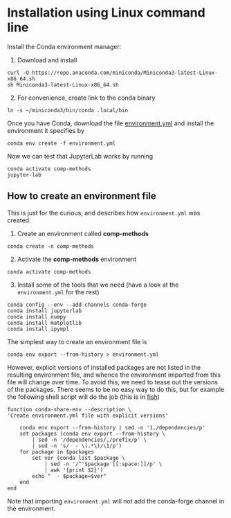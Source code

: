 # Installation using Linux command line

Install the Conda environment manager:

1. Download and install
```
curl -O https://repo.anaconda.com/miniconda/Miniconda3-latest-Linux-x86_64.sh
sh Miniconda3-latest-Linux-x86_64.sh
```
2. For convenience, create link to the conda binary
```
ln -s ~/miniconda3/bin/conda .local/bin
```

Once you have Conda, download the file [environment.yml](https://raw.githubusercontent.com/uh-comp-methods1/install/main/environment.yml) and install the environment it specifies by
```
conda env create -f environment.yml
```
Now we can test that JupyterLab works by running
```
conda activate comp-methods
jupyter-lab
```

## How to create an environment file

This is just for the curious, and describes how `environment.yml` was created.

1. Create an environment called **comp-methods**
```
conda create -n comp-methods
```
2. Activate the **comp-methods** environment
```
conda activate comp-methods
```
3. Install some of the tools that we need (have a look at the `environment.yml` for the rest)
```
conda config --env --add channels conda-forge
conda install jupyterlab
conda install numpy
conda install matplotlib
conda install ipympl
```

The simplest way to create an environment file is
```
conda env export --from-history > environment.yml
```
However, explicit versions of installed packages are not listed in the resulting environment file, and whence the environment imported from this file will change over time. To avoid this, we need to tease out the versions of the packages. There seems to be no easy way to do this, but for example the following shell script will do the job (this is in [fish](https://fishshell.com/))
```fish
function conda-share-env --description \
'Create environment.yml file with explicit versions' 

    conda env export --from-history | sed -n '1,/dependencies/p'
    set packages (conda env export --from-history \
        | sed -n '/dependencies/,/prefix/p' \
        | sed -n 's/  - \(.*\)/\1/p')
    for package in $packages
        set ver (conda list $package \
            | sed -n '/^'$package'[[:space:]]/p' \
            | awk '{print $2}')
        echo "  - $package=$ver"
    end
end
```
Note that importing `environment.yml` will not add the conda-forge channel in the environment.
